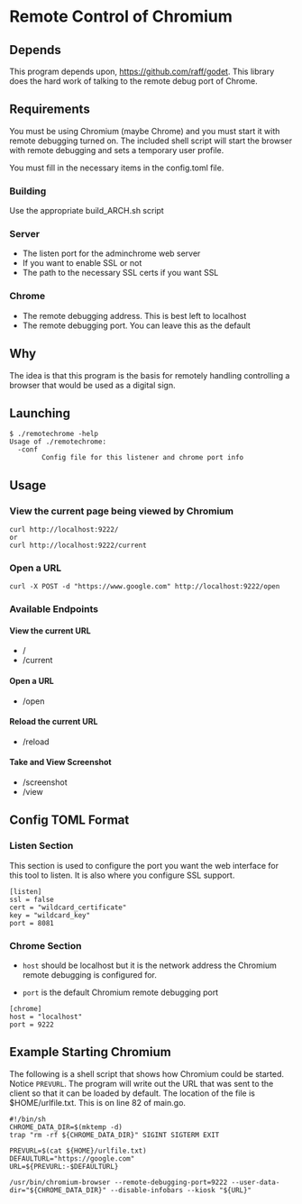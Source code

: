 # Remote Control of Chromium

## Depends

This program depends upon, https://github.com/raff/godet.  This library does the hard work of talking to the remote debug port of Chrome.

## Requirements

You must be using Chromium (maybe Chrome) and you must start it with remote debugging turned on.  The included shell script will start the browser with remote debugging and sets a temporary user profile.

You must fill in the necessary items in the config.toml file.

### Building

Use the appropriate build_ARCH.sh script

### Server

* The listen port for the adminchrome web server
* If you want to enable SSL or not
* The path to the necessary SSL certs if you want SSL

### Chrome

* The remote debugging address.  This is best left to localhost
* The remote debugging port.  You can leave this as the default

## Why

The idea is that this program is the basis for remotely handling controlling a browser that would be used as a digital sign.

## Launching

```shell
$ ./remotechrome -help
Usage of ./remotechrome:
  -conf
        Config file for this listener and chrome port info
```

## Usage

### View the current page being viewed by Chromium

```shell
curl http://localhost:9222/
or
curl http://localhost:9222/current
```

### Open a URL

```shell
curl -X POST -d "https://www.google.com" http://localhost:9222/open
```

### Available Endpoints

#### View the current URL

- /
- /current
	
#### Open a URL

- /open

#### Reload the current URL

- /reload

#### Take and View Screenshot	

- /screenshot
- /view

## Config TOML Format

### Listen Section

This section is used to configure the port you want the web interface for this tool to listen.  It is also where you configure SSL support.

```shell
[listen]
ssl = false
cert = "wildcard_certificate"
key = "wildcard_key"
port = 8081
```

### Chrome Section

* `host` should be localhost but it is the network address the Chromium remote debugging is configured for.

* `port` is the default Chromium remote debugging port

```shell
[chrome]
host = "localhost"
port = 9222
```

## Example Starting Chromium

The following is a shell script that shows how Chromium could be started.  Notice `PREVURL`.  The program will write out the URL that was sent to the client so that it can be loaded by default.  The location of the file is $HOME/urlfile.txt.  This is on line 82 of main.go.

```shell
#!/bin/sh
CHROME_DATA_DIR=$(mktemp -d)
trap "rm -rf ${CHROME_DATA_DIR}" SIGINT SIGTERM EXIT

PREVURL=$(cat ${HOME}/urlfile.txt)
DEFAULTURL="https://google.com"
URL=${PREVURL:-$DEFAULTURL}

/usr/bin/chromium-browser --remote-debugging-port=9222 --user-data-dir="${CHROME_DATA_DIR}" --disable-infobars --kiosk "${URL}"
```
